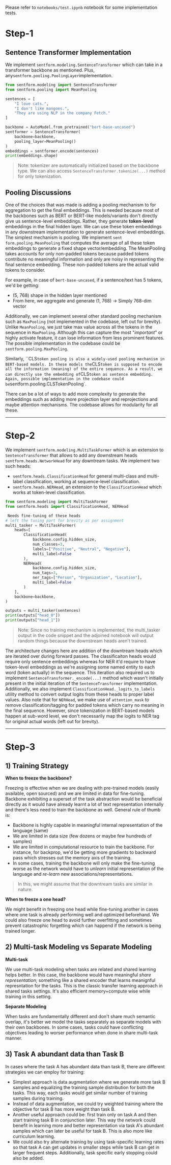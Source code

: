 Please refer to `notebooks/test.ipynb` notebook for some implementation tests.

# Step-1

##  Sentence Transformer Implementation

We implement `sentform.modeling.SentenceTransformer` which can take in a transformer backbone as mentioned. Plus, any`sentform.pooling.PoolingLayer`implementation.

```python
from sentform.modeling import SentenceTransformer
from sentform.pooling import MeanPooling

sentences = [
    "I love cats.",
    "I don't like mangoes.",
    "They are using NLP in the company Fetch."
]

backbone = AutoModel.from_pretrained("bert-base-uncased")
sentformer = SentenceTransformer(
    backbone=backbone,
    pooling_layer=MeanPooling()
)
embeddings = sentformer.encode(sentences)
print(embeddings.shape)
```



> Note: tokenizer are automatically initialized based on the backbone type. We can also access `SentenceTransformer.tokenize(...)` method for only tokenization.

## Pooling Discussions

One of the choices that was made is adding a pooling mechanism to for aggregation to get the final embeddings. This is needed because most of the backbones such as BERT or BERT-like models/variants don't directly give us sentence-level embeddings. Rather, they generate **token-level** embeddings in the final hidden layer. We can use these token embeddings in any downstream implementation to generate sentence-level embeddings. The simplest mechanism is pooling. We implement `sent form.pooling.MeanPooling` that computes the average of all these token embeddings to generate a fixed shape vector/embedding. The MeanPooling takes accounts for only non-padded tokens because padded tokens contribute no meaningful information and only are noisy in representing the final sentence embedding. These non-padded tokens are the actual valid tokens to consider.

For example, in case of `bert-base-uncased`, if a sentence/text has 5 tokens, we'd be getting:

- (5, 768) shape in the hidden layer mentioned
- From here, we aggregate and generate (1, 768) -> Simply 768-dim vector



Additionally, we can implement several other standard pooling mechanism such as `MaxPooling` (not implemented in the codebase, left out for brevity). Unlike `MeanPooling`, we just take max value across all the tokens in the sequence in `MaxPooling`. Although this can capture the most "*important*" or highly activate feature, it can lose information from less prominent features. The possible implementation  in the codebase could be `sentform.pooling.MaxPooling`.

Similarly, ``CLS` token pooling is also a widely-used pooling mechanism in BERT-based models. In these models the `CLS` token is supposed to encode all the information (meaning) of the entire sequence. As a result, we can directly use the embedding of `CLS` token as sentence embedding. Again, possible implementation in the codebase could be `sentform.pooling.CLSTokenPooling`.

There can be a lot of ways to add more complexity to generate the embeddings such as adding more projection layer and reprojections and maybe attention mechanisms. The codebase allows for modularity for all these.

---

# Step-2

We implement `sentform.modeling.MultiTaskFormer` which is an extension to `SentenceTransformer` that allows to add any downstream heads `sentform.heads.NetworkHead` for any downtream tasks. We implement two such heads:

- `sentform.heads.ClassificationHead` for general multi-class and multi-label classification, working at sequence-level classification. 
- `sentform.heads.NERHead`, an extension to the `ClassificationHead` which works at token-level classification.

```python
from sentform.modeling import MultiTaskFormer
from sentform.heads import ClassificationHead, NERHead

 Needs fine-tuning of these heads
# left the tuning part for brevity as per assignment
multi_tasker = MultiTaskFormer(
    heads=[
        ClassificationHead(
            backbone.config.hidden_size,
            num_classes=3,
            labels=["Positive", "Neutral", "Negative"],
            multi_label=False
        ),
        NERHead(
            backbone.config.hidden_size,
            num_tags=3,
            ner_tags=["Person", "Organization", "Location"],
            multi_label=False
        )
    ],
    backbone=backbone,
)

outputs = multi_tasker(sentences)
print(outputs["head_0"])
print(outputs["head_1"])
```

> Note: Since no training mechanism is implemented, the multi_tasker output in the code snippet and the adjoined notebook will output random things because the downstream heads aren't trained.



The architecture changes here are addition of the downtream heads which are iterated over during forward passes. The classificaiton heads would require only sentence embeddings whereas for NER it'd require to have token-level embeddings as we're assigning some named entity to each word (token actually) in the sequence. This iteration also required us to implement `SentenceTransformer._encode(...)` method which wasn't initially present in the initial iteration of the `SentenceTransformer` implementation. Additionally, we also implement `ClassificationHead._logits_to_labels` utility method to convert output logits from these heads to proper label values. Also note that for `NERHead`, we make use of `attention_mask` to remove classification/tagging for padded tokens which carry no meaning in the final sequence. However, since tokenization in BERT-based models happen at sub-word level, we don't necessarily map the logits to NER tag for original actual words (left out for brevity).



---

# Step-3

## 1) Training Strategy

**When to freeze the backbone?**

Freezing is effective when we are dealing with pre-trained models (easily available, open sourced) and we are limited in data for fine-tuning. Backbone exhibiting a superset of the task abstraction would be beneficial directly as it would have already learnt a lot of text representation internally and there's less need to train the backbone as well. General rule of thumb is: 

- Backbone is highly capable in meaningful internal representation of the language (same)
- We are limited in data size (few dozens or maybe few hundreds of samples)
- We are limited in computational resource to train the backbone. For instance, for backprop, we'd be getting more gradients to backward pass which stresses out the memory axis of the training.
- In some cases, training the backbone will only make the fine-tuning worse as the network would have to *unlearn* initial representation of the language and *re-learn* new associations/representations.

> In this, we might assume that the downtream tasks are similar in nature.

**When to freeze a one head?**

We might benefit in freezing one head while fine-tuning another in cases where one task is already performing well and optimized beforehand. We could also freeze one head to avoid further overfitting and sometimes prevent catastrophic forgetting which can happend if the network is being trained longer.



## 2) Multi-task Modeling vs Separate Modeling

**Multi-task**

We use multi-task modeling when tasks are related and shared learning helps better. In this case, the backbone would have meaningful *share representation*; something like a shared encoder that learns meanignful represntation for the tasks. This is the classic transfer learning approach in shared tasks settings. It's also efficient memory+compute wise while training in this setting.

**Separate Modeling**

When tasks are fundamentally different and don't share much semantic overlap, it's better we model the tasks separately as separate models with their own backbones. In some cases, tasks could have conflicting objectives leading to worser performance when done in share multi-task manner.

## 3) Task A abundant data than Task B

In cases where the task A has abundant data than task B, there are different strategies we can employ for training:

- Simplest approach is data augmentation where we generate more task B samples and equalizing the training sample distribution for both the tasks. This way, each tasks would get similar number of training samples during training.
- Instead of data augmentation, we could try weighted training where the objective for task B has more weight than task B.
- Another useful approach could be: first train only on task A and then start training task B in conjunction later. This way the network could benefit in learning more and better representation via task A's abundant samples which can later be useful for task B. This is also more like curriculum learning.
- We could also try alternate training by using task-specific learning rates so that task A can get updates in smaller steps while task B can get in larger frequent steps. Additionally, task specific early stopping could also be added.

